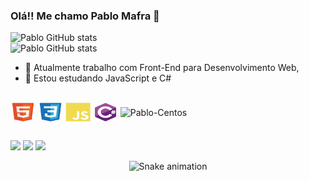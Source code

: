 ### Olá!! Me chamo Pablo Mafra 👋

![Pablo GitHub stats](https://github-readme-stats.vercel.app/api?username=PabloMafra&show_icons=true&theme=dracula&include_all_commits=true&count_private=true)
<br />
![Pablo GitHub stats](https://github-readme-stats.vercel.app/api/top-langs/?username=PabloMafra&layout=compact&langs_count=16&theme=dracula)


- 🔭 Atualmente trabalho com Front-End para Desenvolvimento Web,
- 🌱 Estou estudando JavaScript e C#

<div style="display: inline_block"><br>
  <img align="center" alt="Pablo-HTML" height="30" width="40" src="https://raw.githubusercontent.com/devicons/devicon/master/icons/html5/html5-original.svg">
  <img align="center" alt="Pablo-CSS" height="30" width="40" src="https://raw.githubusercontent.com/devicons/devicon/master/icons/css3/css3-original.svg">
  <img align="center" alt="Pablo-Js" height="30" width="40" src="https://raw.githubusercontent.com/devicons/devicon/master/icons/javascript/javascript-plain.svg">
  <img align="center" alt="Pablo-Csharp" height="30" width="40" src="https://raw.githubusercontent.com/devicons/devicon/master/icons/csharp/csharp-original.svg">
  <img align="center" alt="Pablo-Centos" height="30" width="40" src="https://cdn.jsdelivr.net/gh/devicons/devicon/icons/centos/centos-original.svg"/>

</div>
  
  ##
 
<div> 
  <a href="https://instagram.com/pablomafra_" target="_blank"><img src="https://img.shields.io/badge/-Instagram-%23E4405F?style=for-the-badge&logo=instagram&logoColor=white" target="_blank"></a>
  <a href = "mailto:pablomafra8@gmail.com"><img src="https://img.shields.io/badge/-Gmail-%23333?style=for-the-badge&logo=gmail&logoColor=red" target="_blank"></a>
  <a href="https://www.linkedin.com/in/pablomafra" target="_blank"><img src="https://img.shields.io/badge/-LinkedIn-%230077B5?style=for-the-badge&logo=linkedin&logoColor=white" target="_blank"></a>
</div>

<div align="center">

  ![Snake animation](https://github.com/PabloMafra/PabloMafra/blob/main/github-contribution-grid-snake.svg)
  
</div>

